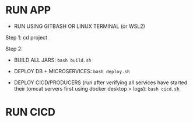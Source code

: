 # RUN APP

* RUN USING GITBASH OR LINUX TERMINAL (or WSL2)

Step 1:
   cd project

Step 2:
- BUILD ALL JARS:
   `bash build.sh`
  
- DEPLOY DB + MICROSERVICES:
   `bash deploy.sh`
   
- DEPLOY CICD/PRODUCERS (run after verifying all services have started their tomcat servers first using docker desktop > logs):
   `bash cicd.sh`




# RUN CICD
